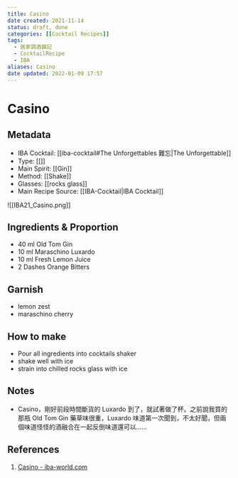 ```yaml
---
title: Casino
date created: 2021-11-14
status: draft, done
categories: [[Cocktail Recipes]]
tags:
  - 居家調酒雜記
  - CocktailRecipe
  - IBA
aliases: Casino
date updated: 2022-01-09 17:57
---
```


# Casino

## Metadata

- IBA Cocktail: [[iba-cocktail#The Unforgettables 難忘|The Unforgettable]]
- Type: [[]]
- Main Spirit: [[Gin]]
- Method: [[Shake]]
- Glasses: [[rocks glass]]
- Main Recipe Source: [[IBA-Cocktail|IBA Cocktail]]

![[IBA21_Casino.png]]

## Ingredients & Proportion

- 40 ml Old Tom Gin
- 10 ml Maraschino Luxardo
- 10 ml Fresh Lemon Juice
- 2 Dashes Orange Bitters

## Garnish

- lemon zest
- maraschino cherry

## How to make

- Pour all ingredients into cocktails shaker
- shake well with ice
- strain into chilled rocks glass with ice

## Notes

- Casino，剛好前段時間斷貨的 Luxardo 到了，就試著做了杯。之前說我買的那瓶 Old Tom Gin 藥草味很重，Luxardo 味道第一次聞到，不太好聞，但兩個味道怪怪的酒融合在一起反倒味道還可以……

## References

1. [Casino - iba-world.com](https://iba-world.com/casino/)
